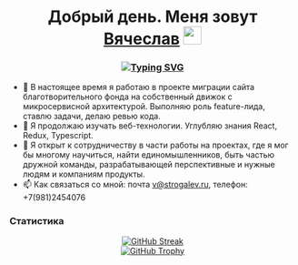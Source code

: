<h1 align="center">Добрый день. Меня зовут <a href="https://strogalev.com/" target="_blank">Вячеслав</a> 
<img src="https://github.com/blackcater/blackcater/raw/main/images/Hi.gif" height="32"/></h1>

<h3 align="center">
  <a href="https://git.io/typing-svg"><img src="https://readme-typing-svg.herokuapp.com?font=Fira+Code&size=27&pause=1000&center=true&random=false&width=800&lines=Я+фронтенд+разработчик" alt="Typing SVG" /></a>
</h3>

- 🔭 В настоящее время я работаю в проекте миграции сайта благотворительного фонда на собственный движок с микросервисной архитектурой. Выполняю роль feature-лида, ставлю задачи, делаю ревью кода.
- 🌱 Я продолжаю изучать веб-технологии. Углубляю знания React, Redux, Typescript. 
- 👯 Я открыт к сотрудничеству в части работы на проектах, где я мог бы многому научиться, найти единомышленников, быть частью дружной команды, разрабатывающей перспективные и нужные людям и компаниям продукты.
- 📫 Как связаться со мной: почта v@strogalev.ru, телефон: +7(981)2454076

<h3>Статистика</h3>

<div style="display: flex; flex-direction: column; align-items: center;">
    <a href="https://git.io/streak-stats">
      <img src="https://streak-stats.demolab.com/?user=vstrogalev" alt="GitHub Streak" />
    </a>
    <a href="https://github.com/ryo-ma/github-profile-troph">
      <img src="https://github-profile-trophy.vercel.app/?username=vstrogalev&rank=UNKNOWN" alt="GitHub Trophy" />
    </a>
</p>
